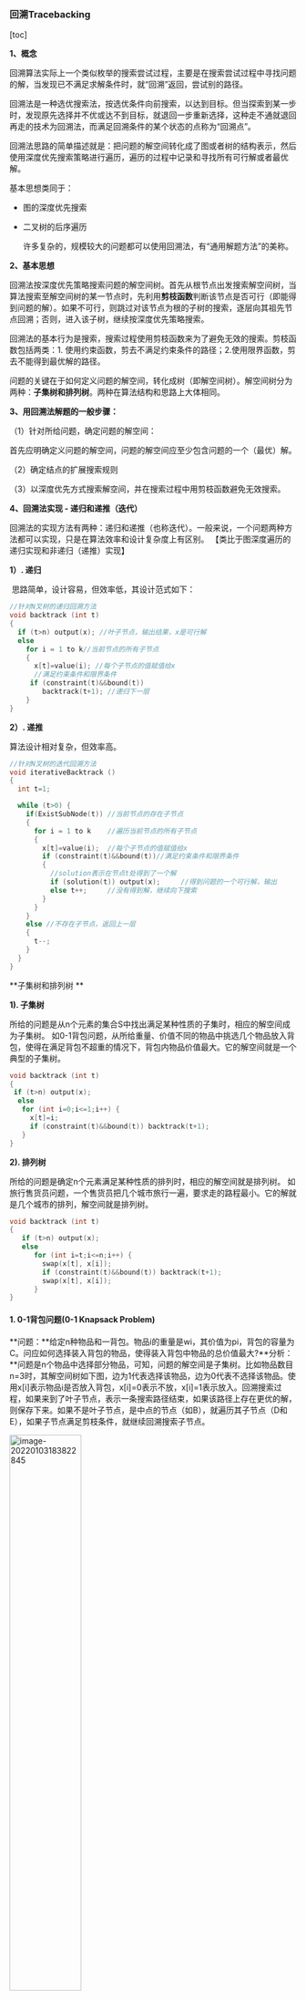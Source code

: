 ### 回溯Tracebacking

[toc]

**1、概念**

回溯算法实际上一个类似枚举的搜索尝试过程，主要是在搜索尝试过程中寻找问题的解，当发现已不满足求解条件时，就“回溯”返回，尝试别的路径。

回溯法是一种选优搜索法，按选优条件向前搜索，以达到目标。但当探索到某一步时，发现原先选择并不优或达不到目标，就退回一步重新选择，这种走不通就退回再走的技术为回溯法，而满足回溯条件的某个状态的点称为“回溯点”。

回溯法思路的简单描述就是：把问题的解空间转化成了图或者树的结构表示，然后使用深度优先搜索策略进行遍历，遍历的过程中记录和寻找所有可行解或者最优解。

基本思想类同于：

* 图的深度优先搜索

- 二叉树的后序遍历

   许多复杂的，规模较大的问题都可以使用回溯法，有“通用解题方法”的美称。

**2、基本思想**

回溯法按深度优先策略搜索问题的解空间树。首先从根节点出发搜索解空间树，当算法搜索至解空间树的某一节点时，先利用**剪枝函数**判断该节点是否可行（即能得到问题的解）。如果不可行，则跳过对该节点为根的子树的搜索，逐层向其祖先节点回溯；否则，进入该子树，继续按深度优先策略搜索。

回溯法的基本行为是搜索，搜索过程使用剪枝函数来为了避免无效的搜索。剪枝函数包括两类：1. 使用约束函数，剪去不满足约束条件的路径；2.使用限界函数，剪去不能得到最优解的路径。

问题的关键在于如何定义问题的解空间，转化成树（即解空间树）。解空间树分为两种：**子集树和排列树**。两种在算法结构和思路上大体相同。

**3、用回溯法解题的一般步骤：**

  （1）针对所给问题，确定问题的解空间：

​      首先应明确定义问题的解空间，问题的解空间应至少包含问题的一个（最优）解。

  （2）确定结点的扩展搜索规则

  （3）以深度优先方式搜索解空间，并在搜索过程中用剪枝函数避免无效搜索。

**4、回溯法实现 - 递归和递推（迭代）**               

​    回溯法的实现方法有两种：递归和递推（也称迭代）。一般来说，一个问题两种方法都可以实现，只是在算法效率和设计复杂度上有区别。
   【类比于图深度遍历的递归实现和非递归（递推）实现】

**1）. 递归**

​    思路简单，设计容易，但效率低，其设计范式如下：

```c++
//针对N叉树的递归回溯方法 
void backtrack (int t) 
{
  if (t>n) output(x); //叶子节点，输出结果，x是可行解 
  else 
​    for i = 1 to k//当前节点的所有子节点 
​    { 
​      x[t]=value(i); //每个子节点的值赋值给x 
​      //满足约束条件和限界条件 
​     if (constraint(t)&&bound(t))  
​        backtrack(t+1); //递归下一层 
​    } 
} 
```

**2）. 递推**

   算法设计相对复杂，但效率高。

```c++
//针对N叉树的迭代回溯方法 
void iterativeBacktrack () 
{ 
  int t=1; 

  while (t>0) { 
​    if(ExistSubNode(t)) //当前节点的存在子节点 
​    { 
​      for i = 1 to k    //遍历当前节点的所有子节点 
​      { 
​        x[t]=value(i);  //每个子节点的值赋值给x 
​        if (constraint(t)&&bound(t))//满足约束条件和限界条件  
​        { 
​          //solution表示在节点t处得到了一个解 
​          if (solution(t)) output(x);     //得到问题的一个可行解，输出 
​          else t++;     //没有得到解，继续向下搜索 
​        } 
​      } 
​    } 
​    else //不存在子节点，返回上一层 
​    { 
​      t--; 
​    } 
  } 
} 

```

**子集树和排列树  **                  

**1). 子集树**

所给的问题是从n个元素的集合S中找出满足某种性质的子集时，相应的解空间成为子集树。
如0-1背包问题，从所给重量、价值不同的物品中挑选几个物品放入背包，使得在满足背包不超重的情况下，背包内物品价值最大。它的解空间就是一个典型的子集树。

```C++
void backtrack (int t) 
{ 
 if (t>n) output(x); 
  else 
   for (int i=0;i<=1;i++) { 
     x[t]=i; 
     if (constraint(t)&&bound(t)) backtrack(t+1); 
   } 
} 
```

**2). 排列树**

所给的问题是确定n个元素满足某种性质的排列时，相应的解空间就是排列树。
如旅行售货员问题，一个售货员把几个城市旅行一遍，要求走的路程最小。它的解就是几个城市的排列，解空间就是排列树。

```C++
void backtrack (int t) 
{ 
   if (t>n) output(x); 
   else 
      for (int i=t;i<=n;i++) { 
​        swap(x[t], x[i]); 
​        if (constraint(t)&&bound(t)) backtrack(t+1); 
​        swap(x[t], x[i]); 
      } 
}  
```



#### 1. 0-1背包问题(0-1 Knapsack Problem)

​    **问题：**给定n种物品和一背包。物品i的重量是wi，其价值为pi，背包的容量为C。问应如何选择装入背包的物品，使得装入背包中物品的总价值最大?
​    **分析：**问题是n个物品中选择部分物品，可知，问题的解空间是子集树。比如物品数目n=3时，其解空间树如下图，边为1代表选择该物品，边为0代表不选择该物品。使用x[i]表示物品i是否放入背包，x[i]=0表示不放，x[i]=1表示放入。回溯搜索过程，如果来到了叶子节点，表示一条搜索路径结束，如果该路径上存在更优的解，则保存下来。如果不是叶子节点，是中点的节点（如B），就遍历其子节点（D和E），如果子节点满足剪枝条件，就继续回溯搜索子节点。

<img src="https://1001-1308754723.cos.ap-shanghai.myqcloud.com/image-20220103183822845.png" alt="image-20220103183822845" width="50%" />

#### 2.旅行商问题(TravelingSalesmanProblem，TSP)

旅行商问题(TravelingSalesmanProblem，TSP)是一个经典的组合优化问题。

经典的TSP可以描述为：一个商品推销员要去若干个城市推销商品，该推销员从一个城市出发，需要经过所有城市后，回到出发地。应如何选择行进路线，以使总的行程最短。

从图论的角度来看，该问题实质是在一个带权完全无向图中，找一个权值最小的Hamilton回路。由于该问题的可行解是所有顶点的全排列，随着顶点数的增加，会产生组合爆炸，它是一个NP完全问题。由于其在交通运输、电路板线路设计以及物流配送等领域内有着广泛的应用，国内外学者对其进行了大量的研究。早期的研究者使用精确算法求解该问题，常用的方法包括：分枝定界法、线性规划法、动态规划法等。但是，随着问题规模的增大，精确算法将变得无能为力，因此，在后来的研究中，国内外学者重点使用近似算法或启发式算法，主要有遗传算法、模拟退火法、蚁群算法、禁忌搜索算法、贪婪算法和神经网络等

 <img src="https://1001-1308754723.cos.ap-shanghai.myqcloud.com/20200622154915441.png" alt="在这里插入图片描述" width="30%" />  

  结果为: 1 3 2 4 1

**算法描述**
 回溯法，序列树， 假设起点为 1。

 算法开始时 x = [1, 2, 3, …, n]

 x[1 : n]有两重含义 x[1 : i]代表前 i 步按顺序走过的城市， x[i + 1 : n]代表还未经过的城市。利用Swap函数进行交换位置。

 若当前搜索的层次i = n 时，处在排列树的叶节点的父节点上，此时算法检查图G是否存在一条从顶点x[n-1] 到顶点x[n] 有一条边，和从顶点x[n] 到顶点x[1] 也有一条边。若这两条边都存在，则发现了一个旅行售货员的回路(即：新旅行路线)，算法判断这条回路的费用是否优于已经找到的当前最优回路的费用bestcost，若是，则更新当前最优值bestcost和当前最优解bestx。

 若i < n 时，检查x[i - 1]至x[i]之间是否存在一条边, 若存在，则x [1 : i ] 构成了图G的一条路径，若路径x[1: i] 的耗费小于当前最优解的耗费，则算法进入排列树下一层，否则剪掉相应的子树。

**递归回溯**
回溯法对解空间作深度优先搜索，通常用递归方法实现回溯法

<img src="https://1001-1308754723.cos.ap-shanghai.myqcloud.com/image-20220103183909310.png" alt="image-20220103183909310" width="50%" />

```C++
void backtrack (int t)
{
       if (t>n) output(x);// t>n时已搜索到一个叶结点, output(x)对得到的可行解x进行记录或输出处理.
       else{ 
         // 函数f和g分别表示在当前扩展结点处未搜索子树的起止编号.
         for (int i=f(n,t);i<=g(n,t);i++) {                             
           x[t]=h(i); //h(i)表示在当前扩展结点处x[t]的第i个可选值
           if (constraint(t)&&bound(t)) backtrack(t+1);
         } //for循环结束后, 已搜索遍当前扩展结点的所有未搜索子树.
       }
} //Backtrack(t)执行完毕, 返回t-1层继续执行, 对未测试过的x[t-1]的值继续搜索.
```

- if (Constraint(t)&&Bound(t) ) Backtrack(t + 1)；if语句含义：Constraint(t)和Bound(t)表示当前扩展节点处的约束函数和限界函数。
- Constraint(t): 返回值为true时，在当前扩展节点处x[1:t]的取值问题的约束条件，否则不满足问题的约束条件，可剪去相应的子树
- Bound(t): 返回的值为true时，在当前扩展节点处x[1：t]的取值为时目标函数越界，还需由Backtrack(t+1)对其相应的子树做进一步搜索。否则，当前扩展节点处x[1：t]的取值是目标函数越界，可剪去相应的子树
- for循环作用：搜索遍当前扩展的所有未搜索过的子树。
- 递归出口：Backtrack(t)执行完毕，返回t-1层继续执行，对还没有测试过的x[t-1]的值继续搜索。当t=1时，若以测试完x[1]的所有可选值，外层调用就全部结束。

**迭代回溯**
  采用树的非递归深度优先遍历算法，可将回溯法表示为一个非递归迭代过程。

```c++
void iterativeBacktrack ( )
{
  int t=1;
  while (t>0) {
    if (f(n,t)<=g(n,t)) 
      for (int i=f(n,t);i<=g(n,t);i++) {// 函数f和g分别表示在当前扩展结点处未搜索子树的起止编号.
        x[t]=h(i);
        if (constraint(t)&&bound(t)) {
          if (solution(t)) output(x); //solution(t)判断当前扩展结点处是否已得到问题的一个可行解                                       
          else t++;} //solution(t)为假,则仅得到一个部分解,需继续纵深搜索
        }
    else t--;
  } //while循环结束后,完成整个回溯搜索过程
}
```

#### 3.N皇后问题(N Queen Problem)

N Queen 是将 N 个国际象棋皇后放在 N×N 棋盘上的问题，以便没有两个皇后互相攻击。例如，以下是 4 Queen 问题的解决方案。

<img src="https://1001-1308754723.cos.ap-shanghai.myqcloud.com/N_Queen_Problem.jpg" alt="皇后乐队" width="33%" />

预期输出是一个二进制矩阵，其中放置皇后的块为 1。例如，以下是上述 4 Queen 解决方案的输出矩阵。

```
              { 0, 1, 0, 0}
              { 0, 0, 0, 1}
              { 1, 0, 0, 0}
              { 0, 0, 1, 0}
```

**朴素算法**
在船上生成所有可能的皇后配置并打印满足给定约束的配置。

```
while there are untried configurations
{
   generate the next configuration
   if queens don't attack in this configuration then
   {
      print this configuration;
   }
}
```

**回溯算法**
的想法是将皇后一个一个地放置在不同的列中，从最左边的列开始。当我们将皇后放在一列中时，我们会检查与已经放置的皇后是否发生冲突。在当前列中，如果我们找到没有冲突的行，我们将此行和列标记为解决方案的一部分。如果由于冲突我们没有找到这样的行，那么我们回溯并返回 false。

```
1) Start in the leftmost column
2) If all queens are placed
    return true
3) Try all rows in the current column. 
   Do following for every tried row.
    a) If the queen can be placed safely in this row 
       then mark this [row, column] as part of the 
       solution and recursively check if placing
       queen here leads to a solution.
    b) If placing the queen in [row, column] leads to
       a solution then return true.
    c) If placing queen doesn't lead to a solution then
       unmark this [row, column] (Backtrack) and go to 
       step (a) to try other rows.
3) If all rows have been tried and nothing worked,
   return false to trigger backtracking.
1) 从最左边的列开始
2) 如果所有皇后都被放置
    返回真
3) 尝试当前列中的所有行。 
   对每个尝试过的行执行以下操作。
    a) 如果皇后可以安全地放置在这一行 
       然后将此 [行，列] 标记为 
       解决方案并递归检查是否放置
       女王在这里导致了一个解决方案。
    b) 如果将皇后放在 [row, column] 导致
       一个解决方案然后返回true。
    c) 如果放置皇后不会导致解决方案，那么
       取消标记此 [行，列]（回溯）并转到 
       步骤 (a) 尝试其他行。
3）如果所有行都已尝试，但没有任何效果，
   返回 false 以触发回溯。
```

```python
# Python3 program to solve N Queen 
# Problem using backtracking
global N
N = 4
  
def printSolution(board):
    for i in range(N):
        for j in range(N):
            print (board[i][j], end = " ")
        print()
  
# A utility function to check if a queen can
# be placed on board[row][col]. Note that this
# function is called when "col" queens are
# already placed in columns from 0 to col -1.
# So we need to check only left side for
# attacking queens
def isSafe(board, row, col):
  
    # Check this row on left side
    for i in range(col):
        if board[row][i] == 1:
            return False
  
    # Check upper diagonal on left side
    for i, j in zip(range(row, -1, -1), 
                    range(col, -1, -1)):
        if board[i][j] == 1:
            return False
  
    # Check lower diagonal on left side
    for i, j in zip(range(row, N, 1), 
                    range(col, -1, -1)):
        if board[i][j] == 1:
            return False
  
    return True
  
def solveNQUtil(board, col):
      
    # base case: If all queens are placed
    # then return true
    if col >= N:
        return True
  
    # Consider this column and try placing
    # this queen in all rows one by one
    for i in range(N):
  
        if isSafe(board, i, col):
              
            # Place this queen in board[i][col]
            board[i][col] = 1
  
            # recur to place rest of the queens
            if solveNQUtil(board, col + 1) == True:
                return True
  
            # If placing queen in board[i][col
            # doesn't lead to a solution, then
            # queen from board[i][col]
            board[i][col] = 0
  
    # if the queen can not be placed in any row in
    # this colum col then return false
    return False
  
# This function solves the N Queen problem using
# Backtracking. It mainly uses solveNQUtil() to
# solve the problem. It returns false if queens
# cannot be placed, otherwise return true and
# placement of queens in the form of 1s.
# note that there may be more than one
# solutions, this function prints one of the
# feasible solutions.
def solveNQ():
    board = [ [0, 0, 0, 0],
              [0, 0, 0, 0],
              [0, 0, 0, 0],
              [0, 0, 0, 0] ]
  
    if solveNQUtil(board, 0) == False:
        print ("Solution does not exist")
        return False
  
    printSolution(board)
    return True
  
# Driver Code
solveNQ()
  
# This code is contributed by Divyanshu Mehta
```

**输出：** 1 值表示皇后的位置

```
 0 0 1 0 
 1 0 0 0 
 0 0 0 1 
 0 1 0 0 
```

**is_safe() 函数中**
的**优化**思想不是检查左右对角线上的每个元素，而是使用对角线的属性：

1. i 和 j 的总和对于每个右对角线都是常数和唯一的，其中 i 是元素的行，j是
   元素的列。
2. i 和 j 的差值对于每个左对角线都是常数和唯一的，其中 i 和 j 分别是元素的行和列。

**回溯解决方案的实现（带优化）**

```python
""" Python3 program to solve N Queen Problem using 
backtracking """
N = 4
  
""" ld is an array where its indices indicate row-col+N-1 
(N-1) is for shifting the difference to store negative 
indices """
ld = [0] * 30
  
""" rd is an array where its indices indicate row+col 
and used to check whether a queen can be placed on 
right diagonal or not"""
rd = [0] * 30
  
"""column array where its indices indicates column and 
used to check whether a queen can be placed in that 
    row or not"""
cl = [0] * 30
  
""" A utility function to print solution """
def printSolution(board): 
    for i in range(N):
        for j in range(N):
            print(board[i][j], end = " ")
        print() 
  
""" A recursive utility function to solve N 
Queen problem """
def solveNQUtil(board, col): 
      
    """ base case: If all queens are placed
        then return True """
    if (col >= N):
        return True
          
    """ Consider this column and try placing
        this queen in all rows one by one """
    for i in range(N):
          
        """ Check if the queen can be placed on board[i][col] """
        """ A check if a queen can be placed on board[row][col].
        We just need to check ld[row-col+n-1] and rd[row+coln] 
        where ld and rd are for left and right diagonal respectively"""
        if ((ld[i - col + N - 1] != 1 and 
             rd[i + col] != 1) and cl[i] != 1):
                   
            """ Place this queen in board[i][col] """
            board[i][col] = 1
            ld[i - col + N - 1] = rd[i + col] = cl[i] = 1
              
            """ recur to place rest of the queens """
            if (solveNQUtil(board, col + 1)):
                return True
                  
            """ If placing queen in board[i][col] 
            doesn't lead to a solution, 
            then remove queen from board[i][col] """
            board[i][col] = 0 # BACKTRACK 
            ld[i - col + N - 1] = rd[i + col] = cl[i] = 0
              
            """ If the queen cannot be placed in
            any row in this colum col then return False """
    return False
      
""" This function solves the N Queen problem using 
Backtracking. It mainly uses solveNQUtil() to 
solve the problem. It returns False if queens 
cannot be placed, otherwise, return True and 
prints placement of queens in the form of 1s. 
Please note that there may be more than one 
solutions, this function prints one of the 
feasible solutions."""
def solveNQ():
    board = [[0, 0, 0, 0], 
             [0, 0, 0, 0],
             [0, 0, 0, 0],
             [0, 0, 0, 0]]
    if (solveNQUtil(board, 0) == False):
        printf("Solution does not exist")
        return False
    printSolution(board)
    return True
      
# Driver Code
solveNQ() 
  
# This code is contributed by SHUBHAMSINGH10
```

**输出：** 1 值表示皇后的位置

```
 0 0 1 0 
 1 0 0 0 
 0 0 0 1 
 0 1 0 0 
```

#### 4.迷宫问题（Rat in a Maze)

​    迷宫以块的 N*N 二进制矩）阵给出，其中源块是最左上的块，即 maze\[0][0]，目标块是最右下的块，即 maze\[N-1][N-1] . 老鼠从源头出发，必须到达目的地。老鼠只能朝两个方向移动：向前和向下。 

在迷宫矩阵中，0 表示该块是死胡同，1 表示该块可以在从源到目的地的路径中使用。请注意，这是典型迷宫问题的简单版本。例如，更复杂的版本可以是老鼠可以在 4 个方向上移动，而更复杂的版本可以是有限数量的移动。

**以下是一个示例迷宫:**

<img src="https://1001-1308754723.cos.ap-shanghai.myqcloud.com/image-20220105002532030.png" alt="image-20220105002532030" width="30%" />

以下是上述迷宫的二进制矩阵表示。 

```
{1, 0, 0, 0}
{1, 1, 0, 1}
{0, 1, 0, 0}
{1, 1, 1, 1}
```

以下是带有突出显示解决方案路径的迷宫。

<img src="https://www.geeksforgeeks.org/wp-content/uploads/ratinmaze_filled_path1.png" alt="img" width="33%" />

以下是上述输入矩阵的解矩阵（程序输出）。 

```
{1, 0, 0, 0}
{1, 1, 0, 0}
{0, 1, 0, 0}
{0, 1, 1, 1}
解决方案路径中的所有条目都标记为 1。
```

[**回溯算法**](https://www.geeksforgeeks.org/backtracking-algorithms/)**：**回溯是一种通过尝试逐步构建解决方案来递归解决问题的算法技术。一次解决一个，并删除那些在任何时间点不满足问题约束的解决方案（这里的时间是指到达搜索树的任何级别所经过的时间）是回溯。

**方法：**形成一个递归函数，它会跟随一个路径并检查路径是否到达目的地。如果路径没有到达目的地，则回溯并尝试其他路径。 

**算法：** 

1. 创建一个解决方案矩阵，最初填充为 0。
2. 创建一个递归函数，它采用初始矩阵、输出矩阵和老鼠 (i, j) 的位置。
3. 如果位置在矩阵之外或位置无效，则返回。
4. 将位置 output[i][j] 标记为 1 并检查当前位置是否为目的地。如果到达目的地，则打印输出矩阵并返回。
5. 递归调用位置 (i+1, j) 和 (i, j+1)。
6. 取消标记位置 (i, j)，即 output[i][j] = 0。

```python
# Python3 program to solve Rat in a Maze
# problem using backracking
 
# Maze size
N = 4
 
# A utility function to print solution matrix sol
def printSolution( sol ):
     
    for i in sol:
        for j in i:
            print(str(j) + " ", end ="")
        print("")
 
# A utility function to check if x, y is valid
# index for N * N Maze
def isSafe( maze, x, y ):
     
    if x >= 0 and x < N and y >= 0 and y < N and maze[x][y] == 1:
        return True
     
    return False
 
""" This function solves the Maze problem using Backtracking.
    It mainly uses solveMazeUtil() to solve the problem. It
    returns false if no path is possible, otherwise return
    true and prints the path in the form of 1s. Please note
    that there may be more than one solutions, this function
    prints one of the feasable solutions. """
def solveMaze( maze ):
     
    # Creating a 4 * 4 2-D list
    sol = [ [ 0 for j in range(4) ] for i in range(4) ]
     
    if solveMazeUtil(maze, 0, 0, sol) == False:
        print("Solution doesn't exist");
        return False
     
    printSolution(sol)
    return True
     
# A recursive utility function to solve Maze problem
def solveMazeUtil(maze, x, y, sol):
     
    # if (x, y is goal) return True
    if x == N - 1 and y == N - 1 and maze[x][y]== 1:
        sol[x][y] = 1
        return True
         
    # Check if maze[x][y] is valid
    if isSafe(maze, x, y) == True:
        # Check if the current block is already part of solution path.   
        if sol[x][y] == 1:
            return False
           
        # mark x, y as part of solution path
        sol[x][y] = 1
         
        # Move forward in x direction
        if solveMazeUtil(maze, x + 1, y, sol) == True:
            return True
             
        # If moving in x direction doesn't give solution
        # then Move down in y direction
        if solveMazeUtil(maze, x, y + 1, sol) == True:
            return True
           
        # If moving in y direction doesn't give solution then
        # Move back in x direction
        if solveMazeUtil(maze, x - 1, y, sol) == True:
            return True
             
        # If moving in backwards in x direction doesn't give solution
        # then Move upwards in y direction
        if solveMazeUtil(maze, x, y - 1, sol) == True:
            return True
         
        # If none of the above movements work then
        # BACKTRACK: unmark x, y as part of solution path
        sol[x][y] = 0
        return False
 
# Driver program to test above function
if __name__ == "__main__":
    # Initialising the maze
    maze = [ [1, 0, 0, 0],
             [1, 1, 0, 1],
             [0, 1, 0, 0],
             [1, 1, 1, 1] ]
              
    solveMaze(maze)
 
# This code is contributed by Shiv Shankar
```

**输出：** 
1 值显示了老鼠的路径 

```
 1 0 0 0 
 1 1 0 0 
 0 1 0 0 
 0 1 1 1
```

**复杂度分析：** 

- **时间复杂度：** O(2^(n^2))。 
  递归可以运行上限 2^(n^2) 次。
- **空间复杂度：** O(n^2)。 
  需要输出矩阵，因此需要大小为 n*n 的额外空间。

#### 5.1全排列(All permutations)

给定一个没有重复数字的序列，返回其所有可能的全排列。
示例:
Input: [1,3,5]
Output: [1,3,5], [1,5,3], [3,1,5], [3,5,1], [5,1,3], [5,3,1]

> 解题思路：
> 结合回溯法的模式，需要特别考虑的是：
> <满足条件>到达底层的条件就是选择列表nums为空

```python
def permute(self, nums: List[int]) -> List[List[int]]:
    # 函数输入为空时的特殊情况
    if not nums: return nums
    # 参数赋值初始化
    res = []
    tmp = []
    # 调用backtrack函数，在类（class Solution）中要用self调用函数
    self.backtrack(nums, tmp, res)
    return res    
	
    # nums是选择列表，tmp是当前选择
	def backtrack(self, nums, tmp, res):   
        #<满足条件> 到达底层的条件就是选择列表nums为空
        if not nums:
            # 错误写法 result.append(tem_result[]) 这样把地址传入，
            # 后面回退的时候会是一堆空列表
            res.append(tmp[:])

        for i in range(len(nums)):
            #<做出选择> 把选择列表中的元素append到当前选择中
            tmp.append(nums[i])
            # <backtrack(选择列表, 当前选择, 结果)>
            # nums[0:i] + nums[i+1:] 把选的nums[i]去掉，更新选择列表nums
            self.backtrack(nums[0:i] + nums[i+1:], tmp, res) 
            # <撤销选择> 调用结束即从下一层回溯到这一层，这时要更新当前选择tmp
            tmp.pop()
```

#### 5.2子集(Subset)

leetcode 78 （medium）给定一组不含重复元素的整数数组 nums，返回该数组所有可能的子集（幂集）。

示例:
Input: [1, 5, 3]
Output: [], [1], [5], [3], [1,5], [1,3], [5,3], [1,5,3]

**方法一：回溯法，递归**

> 解题思路
> 结合回溯法模式，需要特别考虑的是：
>
> 1. <满足条件>因为所有出现的当前列表都是子集，不用设置条件，把所有tmp加到res中
>
> 2. 不能从选择列表中取所有元素，因为找子集只考虑当前元素之后的元素们，不能出现重复元素，所以要设起始点idx排除用过的元素，idx影响的是range的范围（选择列表）。递归调用时，因为 nums 不包含重复元素，并且每一个元素只能使用一次，所以下一次搜索从 i + 1 开始。

```python
class Solution:
    def subsets(self, nums: List[int]) -> List[List[int]]:
        if not nums: return None
        res = []
        self.backtrack(nums, [], res, 0)
        return res

    def backtrack(self, nums, tmp, res, idx):
        # <满足条件>所有出现的当前列表都是子集，不用条件，直接append到res
        res.append(tmp[:])
        # 只考虑当前元素之后的元素们，要设起始点排除用过的元素
        for i in range(idx, len(nums)):
            # <做选择>
            tmp.append(nums[i])
            # <递归调用>
            # 因为 nums 不包含重复元素，并且每一个元素只能使用一次，所以下一次搜索从 i + 1 开始
            self.backtrack(nums, tmp, res, i+1)
            # <撤销选择>
            tmp.pop()
```

<img src="https://1001-1308754723.cos.ap-shanghai.myqcloud.com/20200223171241410.png" alt="在这里插入图片描述" width="67%" />

**方法二：迭代**

> 解题思路：
> 迭代，从空元素开始，循环每加入一个数组中的数值都相当于在上一个数组中的每项加入一个这个数值，再append到这个结果里
>
> <img src="https://1001-1308754723.cos.ap-shanghai.myqcloud.com/20200222214425577.png" alt="在这里插入图片描述" width="67%" />

```python
def subsets(nums):
    res = []
    res.append([])
    # 大循环，取出数组内的每个元素
	for i in nums:
       #for j in res: #不要直接循环列表，用索引循环
       # a = j.append(i) 这里j是列表，但不能这么写
       # 小循环，取出结果的每个索引
       for j in range(len(res)):
           a = list(res[j])
           # append大循环取出的元素
           a.append(i)   #不要写成b = a.append(a)
           res.append(a)
     return res
```

注意每次的小循环是循环subsets表中的元素（如上图第二层里的 [],[1]），取数组中的一个元素（如 5）append到[]里变成[5]，然后再append到subsets表。

<img src="https://1001-1308754723.cos.ap-shanghai.myqcloud.com/20200222194043430.png" alt="在这里插入图片描述" width="67%" />

#### 5.3组合(All combinations)

leetcode 77 （medium）给定两个整数 n 和 k，返回 1 … n 中所有可能的 k 个数的组合。
输入: n = 4, k = 2
输出: [[2,4], [3,4], [2,3], [1,2], [1,3], [1,4]]

>  解题思路：
>
> 画出n叉树分析
>
> <img src="https://1001-1308754723.cos.ap-shanghai.myqcloud.com/20200224111935389.png" alt="在这里插入图片描述" width="67%" />
>
> k 限制了树的高度，n 限制了树的宽度，想到k作为<满足条件>，n用来创建<选择列表>
> 跟子集一样，这里用过的元素不能再出现，要在range选择列表中设置起始点idx排除已经用过的元素

```python
class Solution:
    def combine(self, n: int, k: int) -> List[List[int]]:
        if not n or not k:
            return None
    nums = range(1, n+1) 
    res = []
    self.backtrack(nums, [], res, k, 0)
    return res

    def backtrack(self, nums, tmp, res, k, idx):
        # <满足条件> k限制树的高度，达到高度时加上当前列表tmp
        if len(tmp) == k:
            res.append(tmp[:])

        # 参考子集的做法，设置起始点idx用来排除已经用过的元素
        for i in range(idx, len(nums)):
            # <做选择>
            tmp.append(nums[i])
            # <递归调用>
            self.backtrack(nums, tmp, res, k, i+1)
            # <撤销选择>
            tmp.pop()
```

在框架基础上的一点优化，直接用n限制宽度

```python
class Solution:
    def combine(self, n: int, k: int) -> List[List[int]]:
        if not n or not k:
            return None
        res = []
        self.backtrack(n, [], res, k, 1)
        return res
    def backtrack(self, n, tmp, res, k, idx):
        if len(tmp) == k:
            res.append(tmp[:])
        # 优化代码：不用设nums，n就是nums的索引
        for i in range(idx, n+1):  
            tmp.append(i)
            self.backtrack(n, tmp, res, k, i+1)
            tmp.pop()
```

#### 6.m着色问题（m Coloring Problem）

给定一个无向图和一个数 m，确定该图是否最多可以用 m 种颜色进行着色，使得该图的两个相邻顶点不具有相同的颜色。这里的图着色意味着为所有顶点分配颜色。

***输入：*** 

1. 二维数组 graph\[V][V]，其中 V 是图中顶点的数量，graph\[V][V] 是图的邻接矩阵表示。如果从 i 到 j 存在直接边，则值 graph\[i][j] 为 1，否则 graph\[i][j] 为 0。
2. 整数 m 是可以使用的最大颜色数。

***输出：*** 
一个数组 color[V]，应该有从 1 到 m 的数字。color[i] 应该代表分配给第 i 个顶点的颜色。如果图形不能用 m 种颜色着色，代码也应该返回 false。

**例子：** 

```
输入：  
图 = {0, 1, 1, 1},
        {1, 0, 1, 0},
        {1, 1, 0, 1},
        {1, 0, 1, 0}
输出： 
解决方案存在： 
以下是指定的颜色
 1 2 3 2
说明：通过给顶点着色
具有以下颜色，相邻 
顶点没有相同的颜色

输入： 
图 = {1, 1, 1, 1},
        {1, 1, 1, 1},
        {1, 1, 1, 1},
        {1, 1, 1, 1}
输出：解决方案不存在。
说明:没有解决方案存在。
```

以下是可以用 3 种不同颜色着色的图表示例:


<img src="https://1001-1308754723.cos.ap-shanghai.myqcloud.com/mcolor.png" alt="可以用 3 种不同颜色着色的图表示例" width="30%" />

**方法二： 回溯**

**方法：**想法是从顶点0开始为不同的顶点一个一个地分配颜色。在分配颜色之前，通过考虑已经分配给相邻顶点的颜色来检查安全性，即检查相邻顶点是否具有相同的颜色. 如果有任何不违反条件的颜色分配，请将颜色分配标记为解决方案的一部分。如果无法分配颜色，则回溯并返回 false。

**算法：** 

1. 创建一个递归函数，该函数采用图形、当前索引、顶点数和输出颜色数组。
2. 如果当前索引等于顶点数。在输出数组中打印颜色配置。
3. 为顶点（1 到 m）指定颜色。
4. 对于每个分配的颜色，检查配置是否安全，（即检查相邻顶点是否具有相同的颜色）递归调用具有下一个索引和顶点数的函数
5. 如果任何递归函数返回真，则中断循环并返回真。
6. 如果没有递归函数返回真，则返回假

```python
# Python program for solution of M Coloring 
# problem using backtracking
  
class Graph():
  
    def __init__(self, vertices):
        self.V = vertices
        self.graph = [[0 for column in range(vertices)]\
                              for row in range(vertices)]
  
    # A utility function to check 
    # if the current color assignment
    # is safe for vertex v
    def isSafe(self, v, colour, c):
        for i in range(self.V):
            if self.graph[v][i] == 1 and colour[i] == c:
                return False
        return True
      
    # A recursive utility function to solve m
    # coloring  problem
    def graphColourUtil(self, m, colour, v):
        if v == self.V:
            return True
  
        for c in range(1, m + 1):
            if self.isSafe(v, colour, c) == True:
                colour[v] = c
                if self.graphColourUtil(m, colour, v + 1) == True:
                    return True
                colour[v] = 0
  
    def graphColouring(self, m):
        colour = [0] * self.V
        if self.graphColourUtil(m, colour, 0) == None:
            return False
  
        # Print the solution
        print "Solution exist and Following 
                  are the assigned colours:"
        for c in colour:
            print c,
        return True
  
# Driver Code
g = Graph(4)
g.graph = [[0, 1, 1, 1], [1, 0, 1, 0], [1, 1, 0, 1], [1, 0, 1, 0]]
m = 3
g.graphColouring(m)
  
# This code is contributed by Divyanshu Mehta
```

#### 7.骑士的巡演问题（The Knight’s tour problem）

**问题陈述：**
给定一个 N*N 的棋盘，骑士被放置在一个空棋盘的第一个方块上。根据国际象棋骑士的规则移动必须恰好访问每个方格一次。打印访问它们的每个单元格的顺序。

**例子：**

```
输入 ： 
N = 8
输出：
0 59 38 33 30 17 8 63
37 34 31 60 9 62 29 16
58 1 36 39 32 27 18 7
35 48 41 26 61 10 15 28
42 57 2 49 40 23 6 19
47 50 45 54 25 20 11 14
56 43 52 3 22 13 24 5
51 46 55 44 53 4 21 12
```

**Knight 覆盖所有单元格的路径 下面**
是一个 8 x 8 单元格的棋盘。单元格中的数字表示骑士的移动数。

<img src="https://1001-1308754723.cos.ap-shanghai.myqcloud.com/knight-tour-problem1.png" alt="灯箱" width="50%" />

先讨论这个问题的 Naive 算法，然后讨论回溯算法。

**Knight's tour** 
的朴素算法朴素算法是将所有的旅游一一生成，并检查生成的旅游是否满足约束条件。 

```
while there are untried tours
{ 
   generate the next tour 
   if this tour covers all squares 
   { 
      print this path;
   }
}
```

**回溯**以增量方式解决问题。通常，我们从一个空的解向量开始，并一个一个地添加项目（项目的含义因问题而异。在 Knight's tour 问题的上下文中，一个项目是一个骑士的移动）。当我们添加一个项目时，我们检查添加当前项目是否违反了问题约束，如果是，那么我们删除该项目并尝试其他替代方案。如果没有一个替代方案可行，那么我们转到前一阶段并删除在前一阶段添加的项目。如果我们回到初始阶段，那么我们说不存在解决方案。如果添加一个项目不违反约束，那么我们递归地一个一个地添加项目。如果解向量变得完整，那么我们打印解。

**骑士之旅的回溯算法** 

以下是奈特旅游问题的回溯算法。 

```
If all squares are visited 
    print the solution
Else
   a) Add one of the next moves to solution vector and recursively 
   check if this move leads to a solution. (A Knight can make maximum 
   eight moves. We choose one of the 8 moves in this step).
   b) If the move chosen in the above step doesn't lead to a solution
   then remove this move from the solution vector and try other 
   alternative moves.
   c) If none of the alternatives work then return false (Returning false 
   will remove the previously added item in recursion and if false is 
   returned by the initial call of recursion then "no solution exists" )
```

以下是骑士旅游问题的实现。它以二维矩阵形式打印一种可能的解决方案。基本上，输出是一个 2D 8*8 矩阵，数字从 0 到 63，这些数字显示了 Knight 所做的步骤。

```python
# Python3 program to solve Knight Tour problem using Backtracking
 
# Chessboard Size
n = 8
 
 
def isSafe(x, y, board):
    '''
        A utility function to check if i,j are valid indexes
        for N*N chessboard
    '''
    if(x >= 0 and y >= 0 and x < n and y < n and board[x][y] == -1):
        return True
    return False
 
 
def printSolution(n, board):
    '''
        A utility function to print Chessboard matrix
    '''
    for i in range(n):
        for j in range(n):
            print(board[i][j], end=' ')
        print()
 
 
def solveKT(n):
    '''
        This function solves the Knight Tour problem using
        Backtracking. This function mainly uses solveKTUtil()
        to solve the problem. It returns false if no complete
        tour is possible, otherwise return true and prints the
        tour.
        Please note that there may be more than one solutions,
        this function prints one of the feasible solutions.
    '''
 
    # Initialization of Board matrix
    board = [[-1 for i in range(n)]for i in range(n)]
 
    # move_x and move_y define next move of Knight.
    # move_x is for next value of x coordinate
    # move_y is for next value of y coordinate
    move_x = [2, 1, -1, -2, -2, -1, 1, 2]
    move_y = [1, 2, 2, 1, -1, -2, -2, -1]
 
    # Since the Knight is initially at the first block
    board[0][0] = 0
 
    # Step counter for knight's position
    pos = 1
 
    # Checking if solution exists or not
    if(not solveKTUtil(n, board, 0, 0, move_x, move_y, pos)):
        print("Solution does not exist")
    else:
        printSolution(n, board)
 
 
def solveKTUtil(n, board, curr_x, curr_y, move_x, move_y, pos):
    '''
        A recursive utility function to solve Knight Tour
        problem
    '''
 
    if(pos == n**2):
        return True
 
    # Try all next moves from the current coordinate x, y
    for i in range(8):
        new_x = curr_x + move_x[i]
        new_y = curr_y + move_y[i]
        if(isSafe(new_x, new_y, board)):
            board[new_x][new_y] = pos
            if(solveKTUtil(n, board, new_x, new_y, move_x, move_y, pos+1)):
                return True
 
            # Backtracking
            board[new_x][new_y] = -1
    return False
 
 
# Driver Code
if __name__ == "__main__":
     
    # Function Call
    solveKT(n)
 
# This code is contributed by AAKASH PAL
```

**Output**

```
  0  59  38  33  30  17   8  63 
 37  34  31  60   9  62  29  16 
 58   1  36  39  32  27  18   7 
 35  48  41  26  61  10  15  28 
 42  57   2  49  40  23   6  19 
 47  50  45  54  25  20  11  14 
 56  43  52   3  22  13  24   5 
 51  46  55  44  53   4  21  12 
```

**时间复杂度：** 
有 N 2 个单元格，对于每个单元格，我们最多有 8 个可能的动作可供选择，因此最坏的运行时间是 O(8 N^2 )。

**辅助空间：** O(N 2 )

**重要提示：**
xMove、yMove 没有顺序是错误的，但是它们会极大地影响算法的运行时间。例如，考虑第 8 个选择是正确的移动的情况，在此之前我们的代码运行了 7 个不同的错误路径。使用启发式方法比尝试随机回溯总是一个好主意。就像，在这种情况下，我们知道下一步可能是向南或向东，然后检查引导他们第一个的路径是更好的策略。

请注意，回溯不是骑士游历问题的最佳解决方案。有关其他更好的解决方案，请参阅以下文章。这篇文章的目的是通过一个例子来解释回溯。 
[奈特旅游问题的 Warnsdorff 算法](https://www.geeksforgeeks.org/warnsdorffs-algorithm-knights-tour-problem/)

#### 8.子集总和(Subset Sum) 

子集求和问题是找到从给定集合中选择的元素的子集，其总和为给定的数字 K。我们正在考虑该集合包含非负值。假设输入集是唯一的（不存在重复项）。

**子集总和的穷举搜索算法**
查找总和为 K 的**子集的**一种方法是考虑所有可能的子集。一[发电机组](http://en.wikipedia.org/wiki/Power_set)包含所有那些从一组给定生成的子集。这种幂集的大小是 2 N。

**子集总和的回溯算法**
使用穷举搜索，我们考虑所有子集，而不管它们是否满足给定的约束。回溯可用于系统地考虑要选择的元素。
假设给定的 4 个元素集，比如说**w[1] ... w[4]**。树状图可用于设计回溯算法。下面的树图描述了生成可变大小元组的方法。

<img src="https://1001-1308754723.cos.ap-shanghai.myqcloud.com/subsetSum_Backtracking.jpg" alt="img" width="50%" />

在上面的树中，一个节点代表函数调用，一个分支代表候选元素。根节点包含 4 个子节点。换句话说，root 将集合中的每个元素视为不同的分支。下一级子树对应于包含父节点的子集。每个级别的分支代表要考虑的元组元素。例如，如果我们处于第 1 级，则 tuple_vector[1] 可以采用生成的四个分支的任何值。如果我们在最左边节点的第 2 层，tuple_vector[2] 可以取生成的三个分支中的任意值，依此类推……

例如，root 的最左边的孩子生成所有包含 w[1] 的子集。类似地，root 的第二个孩子生成所有包含 w[2] 和排除 w[1] 的子集。

当我们沿着树的深度向下时，我们添加元素，如果添加的总和满足显式约束，我们将继续进一步生成子节点。每当不满足约束时，我们停止进一步生成该节点的子树，并回溯到前一个节点以探索尚未探索的节点。在许多情况下，它节省了大量的处理时间。

树应该触发一个线索来实现回溯算法（试试你自己）。它打印总和为给定数字的所有子集。我们需要沿着树的广度和深度探索节点。沿广度生成节点由循环控制，沿深度生成节点使用递归（后序遍历）。

```
if(subset is satisfying the constraint)
    print the subset
    exclude the current element and consider next element
else
    generate the nodes of present level along breadth of tree and
    recur for next levels
```

以下是使用可变大小元组向量的子集和的实现。请注意，以下程序探索了类似于穷举搜索的所有可能性。它是为了演示如何使用回溯。请参阅下一个代码以验证我们如何优化回溯解决方案。

 的拼写错误 

当我们结合显式和隐式约束时，回溯的威力就会显现出来，并且当这些检查失败时我们停止生成节点。我们可以通过加强约束检查和对数据进行预排序来改进上述算法。通过对初始数组进行排序，一旦到目前为止的总和大于目标数，我们就不需要考虑数组的其余部分。我们可以回溯并检查其他可能性。

类似地，假设数组是预先排序的，我们找到了一个子集。只有当包含下一个节点满足约束时，我们才能生成不包括当前节点的下一个节点。下面给出的是优化的实现（如果它不满足约束，它会修剪子树）。

```c
#include <stdio.h>
#include <stdlib.h>
 
#define ARRAYSIZE(a) (sizeof(a))/(sizeof(a[0]))
 
static int total_nodes;
 
// prints subset found
void printSubset(int A[], int size)
{
    for(int i = 0; i < size; i++)
    {
        printf("%*d", 5, A[i]);
    }
 
    printf("\n");
}
 
// qsort compare function
int comparator(const void *pLhs, const void *pRhs)
{
    int *lhs = (int *)pLhs;
    int *rhs = (int *)pRhs;
 
    return *lhs > *rhs;
}
 
// inputs
// s            - set vector
// t            - tuplet vector
// s_size       - set size
// t_size       - tuplet size so far
// sum          - sum so far
// ite          - nodes count
// target_sum   - sum to be found
void subset_sum(int s[], int t[],
                int s_size, int t_size,
                int sum, int ite,
                int const target_sum)
{
    total_nodes++;
 
    if( target_sum == sum )
    {
        // We found sum
        printSubset(t, t_size);
 
        // constraint check
        if( ite + 1 < s_size && sum - s[ite] + s[ite+1] <= target_sum )
        {
            // Exclude previous added item and consider next candidate
            subset_sum(s, t, s_size, t_size-1, sum - s[ite], ite + 1, target_sum);
        }
        return;
    }
    else
    {
        // constraint check
        if( ite < s_size && sum + s[ite] <= target_sum )
        {
            // generate nodes along the breadth
            for( int i = ite; i < s_size; i++ )
            {
                t[t_size] = s[i];
 
                if( sum + s[i] <= target_sum )
                {
                    // consider next level node (along depth)
                    subset_sum(s, t, s_size, t_size + 1, sum + s[i], i + 1, target_sum);
                }
            }
        }
    }
}
 
// Wrapper that prints subsets that sum to target_sum
void generateSubsets(int s[], int size, int target_sum)
{
    int *tuplet_vector = (int *)malloc(size * sizeof(int));
 
    int total = 0;
 
    // sort the set
    qsort(s, size, sizeof(int), &comparator);
 
    for( int i = 0; i < size; i++ )
    {
        total += s[i];
    }
 
    if( s[0] <= target_sum && total >= target_sum )
    {
 
        subset_sum(s, tuplet_vector, size, 0, 0, 0, target_sum);
 
    }
 
    free(tuplet_vector);
}
 
int main()
{
    int weights[] = {15, 22, 14, 26, 32, 9, 16, 8};
    int target = 53;
 
    int size = ARRAYSIZE(weights);
 
    generateSubsets(weights, size, target);
 
    printf("Nodes generated %d\n", total_nodes);
 
    return 0;
}
```

**Output:**

```
8 9 14 22n 8 14 15 16n 15 16 22nNodes generated 68
```

#### 9.数独（Sudoku)

给定一个部分填充的 9×9 二维数组“grid\[9][9]”，目标是将数字（从 1 到 9）分配给空单元格，以便每行、每列和大小为 3×3 的子网格都包含正好是从 1 到 9 的数字的一个实例。 

<img src="https://1001-1308754723.cos.ap-shanghai.myqcloud.com/sudoku.jpg" alt="img" width="40%" />

**例子：** 

```
输入：
网格 = { {3, 0, 6, 5, 0, 8, 4, 0, 0}, 
         {5, 2, 0, 0, 0, 0, 0, 0, 0}, 
         {0, 8, 7, 0, 0, 0, 0, 3, 1}, 
         {0, 0, 3, 0, 1, 0, 0, 8, 0}, 
         {9, 0, 0, 8, 6, 3, 0, 0, 5}, 
         {0, 5, 0, 0, 9, 0, 6, 0, 0}, 
         {1, 3, 0, 0, 0, 0, 2, 5, 0}, 
         {0, 0, 0, 0, 0, 0, 0, 7, 4}, 
         {0, 0, 5, 2, 0, 6, 3, 0, 0} }
输出：
          3 1 6 5 7 8 4 9 2
          5 2 9 1 3 4 7 6 8
          4 8 7 6 2 9 5 3 1
          2 6 3 4 1 5 9 8 7
          9 7 4 8 6 3 1 2 5
          8 5 1 7 9 2 6 4 3
          1 3 8 9 4 7 2 5 6
          6 9 2 3 5 1 8 7 4
          7 4 5 2 8 6 3 1 9
说明：每行、每列和3*3盒
输出矩阵包含唯一的数字。
```

**方法：**最简单的方法是生成从 1 到 9 的所有可能的数字配置来填充空单元格。逐一尝试每个配置，直到找到正确的配置，即为每个未分配的位置填充一个从 1 到 9 的数字。填充所有未分配的位置后检查矩阵是否安全。如果安全打印，其他情况下会重复出现。

**算法：** 

1. 创建一个函数来检查给定的矩阵是否是有效的数独。保留行、列和框的 Hashmap。如果任何数字在 hashMap 中的频率大于 1，则返回 false，否则返回 true；
2. 创建一个递归函数，它接受一个网格和当前的行和列索引。
3. 检查一些基本情况。如果索引在矩阵的末尾，即 i=N-1 和 j=N 则检查网格是否安全，如果安全则打印网格并返回 true 否则返回 false。另一种基本情况是当列的值为 N 时，即 j = N，然后移动到下一行，即 i++ 和 j = 0。
4. 如果未分配当前索引，则从 1 到 9 填充元素，并使用下一个元素的索引（即 i, j+1）对所有 9 种情况重复。如果递归调用返回true，则中断循环并返回true。
5. 如果分配了当前索引，则使用下一个元素的索引调用递归函数，即 i, j+1

#### 10.哈密顿回路(Hamiltonian Cycle)

无向图中的[哈密顿路径](http://en.wikipedia.org/wiki/Hamiltonian_path)是只访问每个顶点一次的路径。哈密顿回路（或哈密顿回路）是一条哈密顿路径，使得有一条边（在图中）从哈密顿路径的最后一个顶点到第一个顶点。确定给定的图是否包含哈密顿循环。如果包含，则打印路径。以下是所需函数的输入和输出。
*输入：* 
一个二维数组 graph[V][V]，其中 V 是图中顶点的数量，graph[V][V] 是图的邻接矩阵表示。如果存在从 i 到 j 的直接边，则值 graph[i][j] 为 1，否则 graph[i][j] 为 0。
*输出：* 
应该包含哈密顿路径的数组路径[V]。path[i] 应该代表哈密顿路径中的第 i 个顶点。如果图中没有哈密顿循环，代码也应该返回 false。
例如，下图中的哈密顿环是 {0, 1, 2, 4, 3, 0}。

```
(0)--(1)--(2)
 | / \ |
 | / \ |
 | / \ |
(3)-------(4)
```

下图不包含任何哈密顿循环。

```
(0)--(1)--(2)
 | / \ |
 | / \ |
 | / \ |
(3) (4) 
```

**朴素算法** 
生成顶点的所有可能配置并打印满足给定约束的配置。会有n！(n 阶乘) 配置。

```
while there are untried conflagrations
{
   generate the next configuration
   if ( there are edges between two consecutive vertices of this
      configuration and there is an edge from the last vertex to 
      the first ).
   {
      print this configuration;
      break;
   }
}
```

**回溯算法** 
创建一个空的路径数组并添加顶点 0。添加其他顶点，从顶点开始 1. 添加顶点之前，检查它是否与之前添加的顶点相邻且尚未添加。如果我们找到这样的顶点，我们将添加该顶点作为解决方案的一部分。如果我们没有找到顶点，则返回 false。

```python
# Python program for solution of
# hamiltonian cycle problem
 
class Graph():
    def __init__(self, vertices):
        self.graph = [[0 for column in range(vertices)]
                            for row in range(vertices)]
        self.V = vertices
 
    ''' Check if this vertex is an adjacent vertex
        of the previously added vertex and is not
        included in the path earlier '''
    def isSafe(self, v, pos, path):
        # Check if current vertex and last vertex
        # in path are adjacent
        if self.graph[ path[pos-1] ][v] == 0:
            return False
 
        # Check if current vertex not already in path
        for vertex in path:
            if vertex == v:
                return False
 
        return True
 
    # A recursive utility function to solve
    # hamiltonian cycle problem
    def hamCycleUtil(self, path, pos):
 
        # base case: if all vertices are
        # included in the path
        if pos == self.V:
            # Last vertex must be adjacent to the
            # first vertex in path to make a cyle
            if self.graph[ path[pos-1] ][ path[0] ] == 1:
                return True
            else:
                return False
 
        # Try different vertices as a next candidate
        # in Hamiltonian Cycle. We don't try for 0 as
        # we included 0 as starting point in hamCycle()
        for v in range(1,self.V):
 
            if self.isSafe(v, pos, path) == True:
 
                path[pos] = v
 
                if self.hamCycleUtil(path, pos+1) == True:
                    return True
 
                # Remove current vertex if it doesn't
                # lead to a solution
                path[pos] = -1
 
        return False
 
    def hamCycle(self):
        path = [-1] * self.V
 
        ''' Let us put vertex 0 as the first vertex
            in the path. If there is a Hamiltonian Cycle,
            then the path can be started from any point
            of the cycle as the graph is undirected '''
        path[0] = 0
 
        if self.hamCycleUtil(path,1) == False:
            print ("Solution does not exist\n")
            return False
 
        self.printSolution(path)
        return True
 
    def printSolution(self, path):
        print ("Solution Exists: Following",
                 "is one Hamiltonian Cycle")
        for vertex in path:
            print (vertex, end = " ")
        print (path[0], "\n")
 
# Driver Code
 
''' Let us create the following graph
    (0)--(1)--(2)
    | / \ |
    | / \ |
    | /     \ |
    (3)-------(4) '''
g1 = Graph(5)
g1.graph = [ [0, 1, 0, 1, 0], [1, 0, 1, 1, 1],
            [0, 1, 0, 0, 1,],[1, 1, 0, 0, 1],
            [0, 1, 1, 1, 0], ]
 
# Print the solution
g1.hamCycle();
 
''' Let us create the following graph
    (0)--(1)--(2)
    | / \ |
    | / \ |
    | /     \ |
    (3)     (4) '''
g2 = Graph(5)
g2.graph = [ [0, 1, 0, 1, 0], [1, 0, 1, 1, 1],
        [0, 1, 0, 0, 1,], [1, 1, 0, 0, 0],
        [0, 1, 1, 0, 0], ]
 
# Print the solution
g2.hamCycle();
 
# This code is contributed by Divyanshu Mehta
```

**Output:** 

```
Solution Exists: Following is one Hamiltonian Cycle
 0  1  2  4  3  0

Solution does not exist
```

请注意，上面的代码总是打印从 0 开始的循环。起点应该无关紧要，因为循环可以从任何点开始。如果你想改变起点，你应该对上面的代码做两处改动。 
更改“路径[0] = 0;” 到“路径[0] = s;” 其中 s 是您的新起点。还将 hamCycleUtil() 中的循环“for (int v = 1; v < V; v++)”更改为“for (int v = 0; v < V; v++)”。

#### 11.拔河比赛(Tug of War)

给定一组 n 个整数，将该集合分成两个大小分别为 n/2 的子集，以使两个子集之和的差异尽可能小。如果 n 为偶数，则两个子集的大小必须严格为 n/2；如果 n 为奇数，则一个子集的大小必须为 (n-1)/2，另一个子集的大小必须为 (n+1)/2 .
例如，让给定的集合为 {3, 4, 5, -3, 100, 1, 89, 54, 23, 20}，集合的大小是 10。这个集合的输出应该是 {4, 100, 1, 23, 20} 和 {3, 5, -3, 89, 54}。两个输出子集的大小均为 5，并且两个子集中的元素总和相同（148 和 148）。 
让我们考虑另一个 n 是奇数的例子。让给定集合为 {23, 45, -34, 12, 0, 98, -99, 4, 189, -1, 4}。输出子集应该是 {45, -34, 12, 98, -1} 和 {23, 0, -99, 4, 189, 4}。两个子集中的元素和分别为120和121。
以下解决方案尝试每个可能的半尺寸子集。如果形成一个半尺寸的子集，则其余元素形成另一个子集。我们将当前集合初始化为空并一一构建它。每个元素都有两种可能性，要么是当前集合的一部分，要么是剩余元素（其他子集）的一部分。我们考虑每个元素的两种可能性。当当前集合的大小变为 n/2 时，我们检查该解决方案是否优于目前可用的最佳解决方案。如果是，那么我们更新最佳解决方案。

```python
# Python3 program for above approach
 
# function that tries every possible
# solution by calling itself recursively
def TOWUtil(arr, n, curr_elements, no_of_selected_elements,
            soln, min_diff, Sum, curr_sum, curr_position):
     
    # checks whether the it is going
    # out of bound
    if (curr_position == n):
        return
 
    # checks that the numbers of elements
    # left are not less than the number of
    # elements required to form the solution
    if ((int(n / 2) - no_of_selected_elements) >
                          (n - curr_position)):
        return
 
    # consider the cases when current element
    # is not included in the solution
    TOWUtil(arr, n, curr_elements, no_of_selected_elements,
            soln, min_diff, Sum, curr_sum, curr_position + 1)
 
    # add the current element to the solution
    no_of_selected_elements += 1
    curr_sum = curr_sum + arr[curr_position]
    curr_elements[curr_position] = True
 
    # checks if a solution is formed
    if (no_of_selected_elements == int(n / 2)):
         
        # checks if the solution formed is better
        # than the best solution so far
        if (abs(int(Sum / 2) - curr_sum) < min_diff[0]):
            min_diff[0] = abs(int(Sum / 2) - curr_sum)
            for i in range(n):
                soln[i] = curr_elements[i]
    else:
         
        # consider the cases where current
        # element is included in the solution
        TOWUtil(arr, n, curr_elements, no_of_selected_elements,
                soln, min_diff, Sum, curr_sum, curr_position + 1)
 
    # removes current element before returning
    # to the caller of this function
    curr_elements[curr_position] = False
 
# main function that generate an arr
def tugOfWar(arr, n):
     
    # the boolean array that contains the
    # inclusion and exclusion of an element
    # in current set. The number excluded
    # automatically form the other set
    curr_elements = [None] * n
 
    # The inclusion/exclusion array
    # for final solution
    soln = [None] * n
 
    min_diff = [999999999999]
 
    Sum = 0
    for i in range(n):
        Sum += arr[i]
        curr_elements[i] = soln[i] = False
 
    # Find the solution using recursive
    # function TOWUtil()
    TOWUtil(arr, n, curr_elements, 0,
            soln, min_diff, Sum, 0, 0)
 
    # Print the solution
    print("The first subset is: ")
    for i in range(n):
        if (soln[i] == True):
            print(arr[i], end = " ")
    print()
    print("The second subset is: ")
    for i in range(n):
        if (soln[i] == False):
            print(arr[i], end = " ")
 
# Driver Code
if __name__ == '__main__':
 
    arr = [23, 45, -34, 12, 0, 98,
               -99, 4, 189, -1, 4]
    n = len(arr)
    tugOfWar(arr, n)
 
# This code is contributed by PranchalK
```

**输出：** 

```
第一个子集是：45 -34 12 98 -1
第二个子集是：23 0 -99 4 189 4
```

**时间复杂度：** O(2^n)



计算机科学中最有趣的事情之一就是编写一个人机博弈的程序。有大量的例子，最出名的是编写一个国际象棋的博弈机器。但不管是什么游戏，程序趋向于遵循一个被称为Minimax算法，伴随着各种各样的子算法在一块。



#### 12.极小极大算法（Minimax）

Minimax算法又名极小化极大算法，是一种找出失败的最大可能性中的最小值的算法。Minimax算法常用于棋类等由两方较量的游戏和程序，这类程序由两个游戏者轮流，每次执行一个步骤。我们众所周知的五子棋、象棋等都属于这类程序，所以说Minimax算法是基于搜索的博弈算法的基础。该算法是一种零总和算法，即一方要在可选的选项中选择将其优势最大化的选择，而另一方则选择令对手优势最小化的方法。

1. Minimax是一种悲观算法，即假设对手每一步都会将我方引入从当前看理论上价值最小的格局方向，即对手具有完美决策能力。因此我方的策略应该是选择那些对方所能达到的让我方最差情况中最好的，也就是让对方在完美决策下所对我造成的损失最小。
2. Minimax不找理论最优解，因为理论最优解往往依赖于对手是否足够愚蠢，Minimax中我方完全掌握主动，如果对方每一步决策都是完美的，则我方可以达到预计的最小损失格局，如果对方没有走出完美决策，则我方可能达到比预计的最悲观情况更好的结局。总之我方就是要在最坏情况中选择最好的。

实例分析：

  现在考虑这样一个游戏：有三个盘子A、B和C，每个盘子分别放有三张纸币。A放的是1、20、50；B放的是5、10、100；C放的是1、5、20。单位均为“元”。有甲、乙两人，两人均对三个盘子和上面放置的纸币有可以任意查看。游戏分三步：

1. 甲从三个盘子中选取一个。
2. 乙从甲选取的盘子中拿出两张纸币交给甲。
3. 甲从乙所给的两张纸币中选取一张，拿走。

  其中甲的目标是最后拿到的纸币面值尽量大，乙的目标是让甲最后拿到的纸币面值尽量小。

基本思路

  一般解决博弈类问题的自然想法是将格局组织成一棵树，树的每一个节点表示一种格局，而父子关系表示由父格局经过一步可以到达子格局。Minimax也不例外，它通过对以当前格局为根的格局树搜索来确定下一步的选择。而一切格局树搜索算法的核心都是对每个格局价值的评价。

解题

  下图是上述示例问题的格局树：

![img](https://1001-1308754723.cos.ap-shanghai.myqcloud.com/01.png)

  注意，由于示例问题格局数非常少，我们可以给出完整的格局树。这种情况下我可以找到Minimax算法的全局最优解。而真实情况中，格局树非常庞大，即使是计算机也不可能给出完整的树，因此我们往往只搜索一定深度，这时只能找到局部最优解。

  我们从甲的角度考虑。其中正方形节点表示轮到我方（甲），而三角形表示轮到对方（乙）。经过三轮对弈后（我方-对方-我方），将进入终局。黄色叶结点表示所有可能的结局。从甲方看，由于最终的收益可以通过纸币的面值评价，我们自然可以用结局中甲方拿到的纸币面值表示终格局的价值。

  下面考虑倒数第二层节点，在这些节点上，轮到我方选择，所以我们应该引入可选择的最大价值格局，因此每个节点的价值为其子节点的最大值：

![img](https://1001-1308754723.cos.ap-shanghai.myqcloud.com/02.png)

  这些轮到我方的节点叫做max节点，max节点的值是其子节点最大值。

  倒数第三层轮到对方选择，假设对方会尽力将局势引入让我方价值最小的格局，因此这些节点的价值取决于子节点的最小值。  这些轮到对方的节点叫做min节点。
  最后，根节点是max节点，因此价值取决于叶子节点的最大值。最终完整赋值的格局树如下：

![img](https://1001-1308754723.cos.ap-shanghai.myqcloud.com/03.png)

总结一下Minimax算法的步骤：
1. 首先确定最大搜索深度D，D可能达到终局，也可能是一个中间格局。
2. 在最大深度为D的格局树叶子节点上，使用预定义的价值评价函数对叶子节点价值进行评价。
3. 自底向上为非叶子节点赋值。其中max节点取子节点最大值，min节点取子节点最小值
4. 每次轮到我方时（此时必处在格局树的某个max节点），选择价值等于此max节点价值的那个子节点路径。

在上面的例子中，根节点的价值为20，表示如果对方每一步都完美决策，则我方按照上述算法可最终拿到20元，这是我方在Minimax算法下最好的决策。格局转换路径如下图红色路径所示：

![img](https://1001-1308754723.cos.ap-shanghai.myqcloud.com/04.png)

强调几点：

- 真实问题一般无法构造出完整的格局树，所以需要确定一个最大深度D，每次最多从当前格局向下计算D层。
- 因为上述原因，Minimax一般是寻找一个局部最优解而不是全局最优解，搜索深度越大越可能找到更好的解，但计算耗时会呈指数级膨胀。
- 也是因为无法一次构造出完整的格局树，所以真实问题中Minimax一般是边对弈边计算局部格局树，而不是只计算一次，但已计算的中间结果可以缓存。



**代码实现：**

│  b1_all_combinations.py  所有组合
│  b1_all_permutations.py  所有排列
│  b1_all_subsequences.py 所有子序列
│  b1_sum_of_subsets.py 子集和
│  b2_n_queens.py  N皇后
│  b2_n_queens_math.py N皇后
│  b3_rat_in_maze.py 迷宫
│  b4_knight_tour.py 骑士巡演
│  b5_coloring.py  M着色
│  b6_hamiltonian_cycle.py  哈密顿回路
│  b7_sudoku.py 数独
│  b8_minimax.py 极小极大
│  Python中的排列组合.md
│  \__init__.py
│  [回溯Tracebacking.md](
